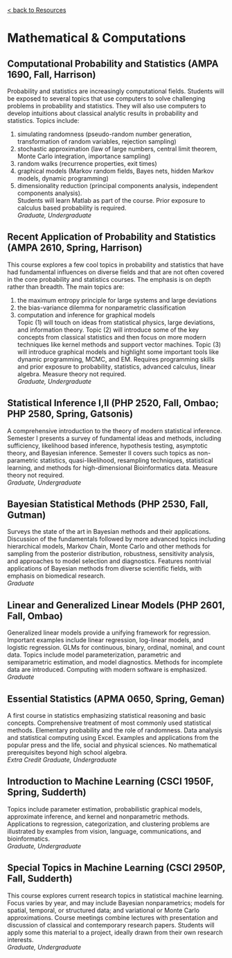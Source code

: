 [< back to Resources](https://serre-lab.clps.brown.edu/resources/)

# Mathematical & Computations

## Computational Probability and Statistics (AMPA 1690, Fall, Harrison)

Probability and statistics are increasingly computational fields. Students will be exposed to several topics that use computers to solve challenging problems in probability and statistics. They will also use computers to develop intuitions about classical analytic results in probability and statistics. Topics include:  
1. simulating randomness (pseudo-random number generation, transformation of random variables, rejection sampling)  
2. stochastic approximation (law of large numbers, central limit theorem, Monte Carlo integration, importance sampling)  
3. random walks (recurrence properties, exit times)  
4. graphical models (Markov random fields, Bayes nets, hidden Markov models, dynamic programming)  
5. dimensionality reduction (principal components analysis, independent components analysis).  
Students will learn Matlab as part of the course. Prior exposure to calculus based probability is required.  
*Graduate, Undergraduate*

## Recent Application of Probability and Statistics (AMPA 2610, Spring, Harrison)

This course explores a few cool topics in probability and statistics that have had fundamental influences on diverse fields and that are not often covered in the core probability and statistics courses. The emphasis is on depth rather than breadth. The main topics are:  
1. the maximum entropy principle for large systems and large deviations  
2. the bias-variance dilemma for nonparametric classification  
3. computation and inference for graphical models  
Topic (1) will touch on ideas from statistical physics, large deviations, and information theory. Topic (2) will introduce some of the key concepts from classical statistics and then focus on more modern techniques like kernel methods and support vector machines. Topic (3) will introduce graphical models and highlight some important tools like dynamic programming, MCMC, and EM. Requires programming skills and prior exposure to probability, statistics, advanced calculus, linear algebra. Measure theory not required.  
*Graduate, Undergraduate*

## Statistical Inference I,II (PHP 2520, Fall, Ombao; PHP 2580, Spring, Gatsonis)

A comprehensive introduction to the theory of modern statistical inference. Semester I presents a survey of fundamental ideas and methods, including sufficiency, likelihood based inference, hypothesis testing, asymptotic theory, and Bayesian inference. Semester II covers such topics as non-parametric statistics, quasi-likelihood, resampling techniques, statistical learning, and methods for high-dimensional Bioinformatics data. Measure theory not required.  
*Graduate, Undergraduate*

## Bayesian Statistical Methods (PHP 2530, Fall, Gutman)

Surveys the state of the art in Bayesian methods and their applications. Discussion of the fundamentals followed by more advanced topics including hierarchical models, Markov Chain, Monte Carlo and other methods for sampling from the posterior distribution, robustness, sensitivity analysis, and approaches to model selection and diagnostics. Features nontrivial applications of Bayesian methods from diverse scientific fields, with emphasis on biomedical research.  
*Graduate*

## Linear and Generalized Linear Models (PHP 2601, Fall, Ombao)

Generalized linear models provide a unifying framework for regression. Important examples include linear regression, log-linear models, and logistic regression. GLMs for continuous, binary, ordinal, nominal, and count data. Topics include model parameterization, parametric and semiparametric estimation, and model diagnostics. Methods for incomplete data are introduced. Computing with modern software is emphasized.  
*Graduate*

## Essential Statistics (APMA 0650, Spring, Geman)

A first course in statistics emphasizing statistical reasoning and basic concepts. Comprehensive treatment of most commonly used statistical methods. Elementary probability and the role of randomness. Data analysis and statistical computing using Excel. Examples and applications from the popular press and the life, social and physical sciences. No mathematical prerequisites beyond high school algebra.  
*Extra Credit Graduate, Undergraduate*

## Introduction to Machine Learning (CSCI 1950F, Spring, Sudderth)

Topics include parameter estimation, probabilistic graphical models, approximate inference, and kernel and nonparametric methods. Applications to regression, categorization, and clustering problems are illustrated by examples from vision, language, communications, and bioinformatics.  
*Graduate, Undergraduate*

## Special Topics in Machine Learning (CSCI 2950P, Fall, Sudderth)

This course explores current research topics in statistical machine learning. Focus varies by year, and may include Bayesian nonparametrics; models for spatial, temporal, or structured data; and variational or Monte Carlo approximations. Course meetings combine lectures with presentation and discussion of classical and contemporary research papers. Students will apply some this material to a project, ideally drawn from their own research interests.  
*Graduate, Undergraduate*